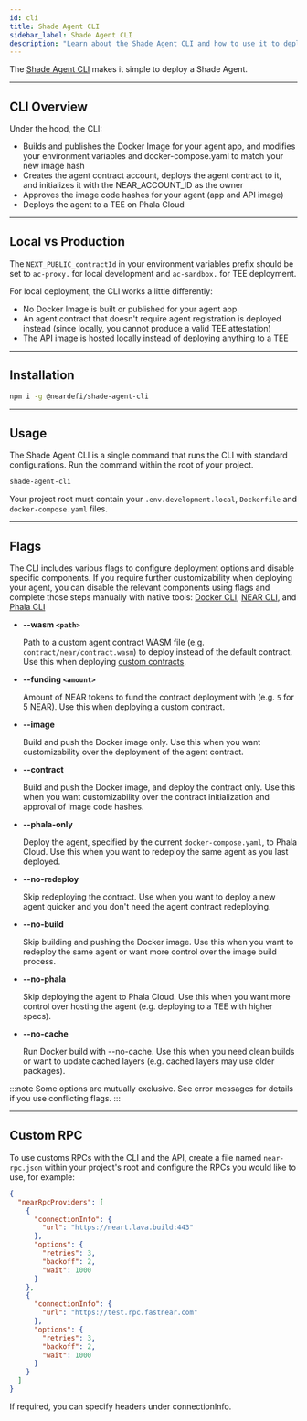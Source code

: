 ```yaml
---
id: cli
title: Shade Agent CLI
sidebar_label: Shade Agent CLI
description: "Learn about the Shade Agent CLI and how to use it to deploy Shade Agents."
---
```


The [Shade Agent CLI](https://github.com/NearDeFi/shade-agent-cli/tree/main) makes it simple to deploy a Shade Agent.

---

## CLI Overview 

Under the hood, the CLI:
- Builds and publishes the Docker Image for your agent app, and modifies your environment variables and docker-compose.yaml to match your new image hash
- Creates the agent contract account, deploys the agent contract to it, and initializes it with the NEAR_ACCOUNT_ID as the owner
- Approves the image code hashes for your agent (app and API image)
- Deploys the agent to a TEE on Phala Cloud

---

## Local vs Production

The `NEXT_PUBLIC_contractId` in your environment variables prefix should be set to `ac-proxy.` for local development and `ac-sandbox.` for TEE deployment.

For local deployment, the CLI works a little differently:
- No Docker Image is built or published for your agent app
- An agent contract that doesn't require agent registration is deployed instead (since locally, you cannot produce a valid TEE attestation)
- The API image is hosted locally instead of deploying anything to a TEE

---

## Installation 

```bash
npm i -g @neardefi/shade-agent-cli
```

---

## Usage

The Shade Agent CLI is a single command that runs the CLI with standard configurations. Run the command within the root of your project.

```bash
shade-agent-cli
```

Your project root must contain your `.env.development.local`, `Dockerfile` and `docker-compose.yaml` files.

---

## Flags 

The CLI includes various flags to configure deployment options and disable specific components. If you require further customizability when deploying your agent, you can disable the relevant components using flags and complete those steps manually with native tools: [Docker CLI](https://docs.docker.com/reference/cli/docker/), [NEAR CLI](https://docs.near.org/tools/near-cli), and [Phala CLI](https://docs.phala.network/phala-cloud/phala-cloud-cli/overview)

- **--wasm `<path>`** 

  Path to a custom agent contract WASM file (e.g. `contract/near/contract.wasm`) to deploy instead of the default contract. Use this when deploying [custom contracts](./custom-agent-contract.md). 

- **--funding `<amount>`** 

  Amount of NEAR tokens to fund the contract deployment with (e.g. `5` for 5 NEAR). Use this when deploying a custom contract.

- **--image** 

  Build and push the Docker image only. Use this when you want customizability over the deployment of the agent contract.

- **--contract**

  Build and push the Docker image, and deploy the contract only. Use this when you want customizability over the contract initialization and approval of image code hashes.

- **--phala-only**

  Deploy the agent, specified by the current `docker-compose.yaml`, to Phala Cloud. Use this when you want to redeploy the same agent as you last deployed.

- **--no-redeploy**

  Skip redeploying the contract. Use when you want to deploy a new agent quicker and you don't need the agent contract redeploying.

- **--no-build**

  Skip building and pushing the Docker image. Use this when you want to redeploy the same agent or want more control over the image build process.

- **--no-phala**

  Skip deploying the agent to Phala Cloud. Use this when you want more control over hosting the agent (e.g. deploying to a TEE with higher specs).

- **--no-cache**

  Run Docker build with --no-cache. Use this when you need clean builds or want to update cached layers (e.g. cached layers may use older packages). 

:::note
Some options are mutually exclusive. See error messages for details if you use conflicting flags.
:::

---

## Custom RPC

To use customs RPCs with the CLI and the API, create a file named `near-rpc.json` within your project's root and configure the RPCs you would like to use, for example:

```json
{
  "nearRpcProviders": [
    {
      "connectionInfo": {
        "url": "https://neart.lava.build:443"
      },
      "options": {
        "retries": 3,
        "backoff": 2,
        "wait": 1000
      }
    },
    {
      "connectionInfo": {
        "url": "https://test.rpc.fastnear.com"
      },
      "options": {
        "retries": 3,
        "backoff": 2,
        "wait": 1000
      }
    }
  ]
}
```

If required, you can specify headers under connectionInfo.
